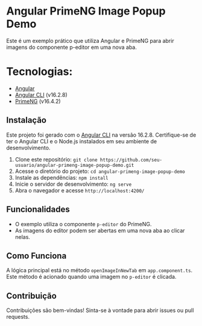 # Angular PrimeNG Image Popup Demo

Este é um exemplo prático que utiliza Angular e PrimeNG para abrir imagens do componente p-editor em uma nova aba.

# Tecnologias:

- [Angular](https://angular.io/)
- [Angular CLI](https://github.com/angular/angular-cli) (v16.2.8)
- [PrimeNG](https://www.primefaces.org/primeng) (v16.4.2)


## Instalação

Este projeto foi gerado com o [Angular CLI](https://github.com/angular/angular-cli) na versão 16.2.8. Certifique-se de ter o Angular CLI e o Node.js instalados em seu ambiente de desenvolvimento.

1. Clone este repositório: `git clone https://github.com/seu-usuario/angular-primeng-image-popup-demo.git`
2. Acesse o diretório do projeto: `cd angular-primeng-image-popup-demo`
3. Instale as dependências: `npm install`
4. Inicie o servidor de desenvolvimento: `ng serve`
5. Abra o navegador e acesse `http://localhost:4200/`

## Funcionalidades

- O exemplo utiliza o componente `p-editor` do PrimeNG.
- As imagens do editor podem ser abertas em uma nova aba ao clicar nelas.

## Como Funciona

A lógica principal está no método `openImageInNewTab` em `app.component.ts`. Este método é acionado quando uma imagem no `p-editor` é clicada.

## Contribuição

Contribuições são bem-vindas! Sinta-se à vontade para abrir issues ou pull requests.
